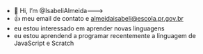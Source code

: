 - 👋 Hi, I’m @IsabeliAlmeida---> 
- 👍 meu email de contato  e almeidaisabeli@escola.pr.gov.br
-  eu estou  interessado em aprender novas linguagens
-  eu estou aprendend a programar recentemente  a linguagem  de JavaScript e Scratch
